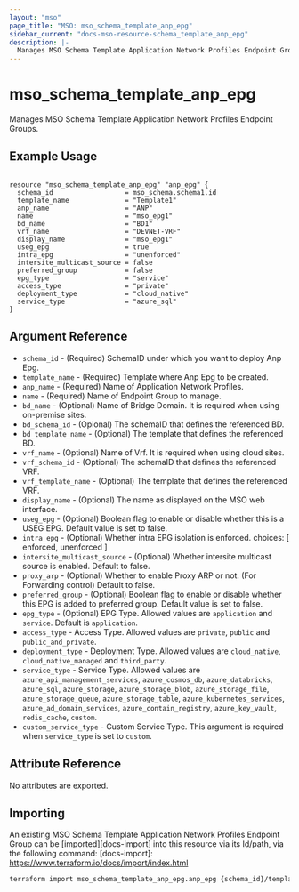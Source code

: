 ```yaml
---
layout: "mso"
page_title: "MSO: mso_schema_template_anp_epg"
sidebar_current: "docs-mso-resource-schema_template_anp_epg"
description: |-
  Manages MSO Schema Template Application Network Profiles Endpoint Groups.
---
```


# mso_schema_template_anp_epg #

Manages MSO Schema Template Application Network Profiles Endpoint Groups.

## Example Usage ##

```hcl

resource "mso_schema_template_anp_epg" "anp_epg" {
  schema_id                  = mso_schema.schema1.id
  template_name              = "Template1"
  anp_name                   = "ANP"
  name                       = "mso_epg1"
  bd_name                    = "BD1"
  vrf_name                   = "DEVNET-VRF"
  display_name               = "mso_epg1"
  useg_epg                   = true
  intra_epg                  = "unenforced"
  intersite_multicast_source = false
  preferred_group            = false
  epg_type                   = "service"
  access_type                = "private"
  deployment_type            = "cloud_native"
  service_type               = "azure_sql"
}

```

## Argument Reference ##

* `schema_id` - (Required) SchemaID under which you want to deploy Anp Epg.
* `template_name` - (Required) Template where Anp Epg to be created.
* `anp_name` - (Required) Name of Application Network Profiles.
* `name` - (Required) Name of Endpoint Group to manage.
* `bd_name` - (Optional) Name of Bridge Domain. It is required when using on-premise sites.
* `bd_schema_id` - (Opional) The schemaID that defines the referenced BD.
* `bd_template_name` - (Optional) The template that defines the referenced BD.
* `vrf_name` - (Optional) Name of Vrf. It is required when using cloud sites.
* `vrf_schema_id` - (Optional) The schemaID that defines the referenced VRF.
* `vrf_template_name` - (Optional) The template that defines the referenced VRF.
* `display_name` - (Optional) The name as displayed on the MSO web interface.
* `useg_epg` - (Optional) Boolean flag to enable or disable whether this is a USEG EPG. Default value is set to false.
* `intra_epg` - (Optional) Whether intra EPG isolation is enforced. choices: [ enforced, unenforced ]
* `intersite_multicast_source` - (Optional) Whether intersite multicast source is enabled. Default to false.
* `proxy_arp` - (Optional) Whether to enable Proxy ARP or not. (For Forwarding control) Default to false.
* `preferred_group` - (Optional) Boolean flag to enable or disable whether this EPG is added to preferred group.      Default value is set to false.
* `epg_type` - (Optional) EPG Type. Allowed values are `application` and `service`. Default is `application`.
* `access_type` - Access Type. Allowed values are `private`, `public` and `public_and_private`.
* `deployment_type` - Deployment Type. Allowed values are `cloud_native`, `cloud_native_managed` and `third_party`.
* `service_type` - Service Type. Allowed values are `azure_api_management_services`, `azure_cosmos_db`, `azure_databricks`, `azure_sql`, `azure_storage`, `azure_storage_blob`, `azure_storage_file`, `azure_storage_queue`, `azure_storage_table`, `azure_kubernetes_services`, `azure_ad_domain_services`, `azure_contain_registry`, `azure_key_vault`, `redis_cache`, `custom`.
* `custom_service_type` - Custom Service Type. This argument is required when `service_type` is set to `custom`.

## Attribute Reference ##

No attributes are exported.

## Importing ##

An existing MSO Schema Template Application Network Profiles Endpoint Group can be [imported][docs-import] into this resource via its Id/path, via the following command: [docs-import]: <https://www.terraform.io/docs/import/index.html>

```bash
terraform import mso_schema_template_anp_epg.anp_epg {schema_id}/template/{template_name}/anp/{anp_name}/epg/{epg_name}
```